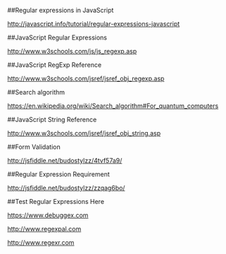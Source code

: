 ##Regular expressions in JavaScript

http://javascript.info/tutorial/regular-expressions-javascript

##JavaScript Regular Expressions

http://www.w3schools.com/js/js_regexp.asp

##JavaScript RegExp Reference

http://www.w3schools.com/jsref/jsref_obj_regexp.asp

##Search algorithm

https://en.wikipedia.org/wiki/Search_algorithm#For_quantum_computers

##JavaScript String Reference

http://www.w3schools.com/jsref/jsref_obj_string.asp

##Form Validation

http://jsfiddle.net/budostylzz/4tvf57a9/

##Regular Expression Requirement

http://jsfiddle.net/budostylzz/zzqag6bo/

##Test Regular Expressions Here

https://www.debuggex.com

http://www.regexpal.com

http://www.regexr.com
